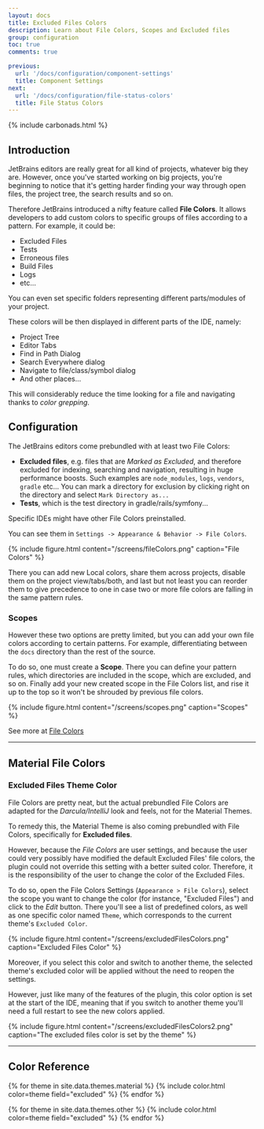 ```yaml
---
layout: docs
title: Excluded Files Colors
description: Learn about File Colors, Scopes and Excluded files
group: configuration
toc: true
comments: true

previous:
  url: '/docs/configuration/component-settings'
  title: Component Settings
next:
  url: '/docs/configuration/file-status-colors'
  title: File Status Colors
---
```


{% include carbonads.html %}

## Introduction

JetBrains editors are really great for all kind of projects, whatever big they are. However, once you've started working
on big projects, you're beginning to notice that it's getting harder finding your way through open files, the project
tree, the search results and so on.

Therefore JetBrains introduced a nifty feature called **File Colors**. It allows developers to add custom colors to
specific groups of files according to a pattern. For example, it could be:
- Excluded Files
- Tests
- Erroneous files
- Build Files
- Logs
- etc...

You can even set specific folders representing different parts/modules of your project.

These colors will be then displayed in different parts of the IDE, namely:
- Project Tree
- Editor Tabs
- Find in Path Dialog
- Search Everywhere dialog
- Navigate to file/class/symbol dialog
- And other places...

This will considerably reduce the time looking for a file and navigating thanks to *color grepping*.

## Configuration

The JetBrains editors come prebundled with at least two File Colors:
- **Excluded files**, e.g. files that are _Marked as Excluded_, and therefore excluded for indexing, searching and
  navigation, resulting in huge performance boosts. Such examples are `node_modules`, `logs`, `vendors`, `gradle` etc...
  You can mark a directory for exclusion by clicking right on the directory and select `Mark Directory as...`
- **Tests**, which is the test directory in gradle/rails/symfony...

Specific IDEs might have other File Colors preinstalled.

You can see them in `Settings -> Appearance & Behavior -> File Colors`.

{% include figure.html content="/screens/fileColors.png" caption="File Colors" %}

There you can add new Local colors, share them across projects, disable them on the project view/tabs/both, and last but
not least you can reorder them to give precedence to one in case two or more file colors are falling in the same pattern
rules.

### Scopes

However these two options are pretty limited, but you can add your own file colors according to certain patterns. For
example, differentiating between the `docs` directory than the rest of the source.

To do so, one must create a **Scope**. There you can define your pattern rules, which directories are included in the
scope, which are excluded, and so on. Finally add your new created scope in the File Colors list, and rise it up to the
top so it won't be shrouded by previous file colors.

{% include figure.html content="/screens/scopes.png" caption="Scopes" %}

See more at
[File Colors](https://www.jetbrains.com/help/idea/2017.3/file-colors.html?utm_medium=help_link&utm_source=from_product&utm_campaign=IU&utm_content=2017.3)

-----
## Material File Colors

### Excluded Files Theme Color

File Colors are pretty neat, but the actual prebundled File Colors are adapted for the _Darcula/IntelliJ_ look and
feels, not for the Material Themes.

To remedy this, the Material Theme is also coming prebundled with File Colors, specifically for **Excluded files**.

However, because the _File Colors_ are user settings, and because the user could very possibly have modified the default
Excluded Files' file colors, the plugin could not override this setting with a better suited color. Therefore, it is the
responsibility of the user to change the color of the Excluded Files.

To do so, open the File Colors Settings (`Appearance > File Colors`), select the scope you want to change the color (for
instance, "Excluded Files") and click to the _Edit_ button. There you'll see a list of predefined colors, as well as one
specific color named `Theme`, which corresponds to the current theme's `Excluded Color`.

{% include figure.html content="/screens/excludedFilesColors.png" caption="Excluded Files Color" %}

Moreover, if you select this color and switch to another theme, the selected theme's excluded color will be applied
without the need to reopen the settings.

However, just like many of the features of the plugin, this color option is set at the start of the IDE, meaning that if
you switch to another theme you'll need a full restart to see the new colors applied.

{% include figure.html content="/screens/excludedFilesColors2.png" caption="The excluded files color is set by the theme" %}

-----
## Color Reference

{% for theme in site.data.themes.material %}
{% include color.html color=theme field="excluded" %}
{% endfor %}


{% for theme in site.data.themes.other %}
{% include color.html color=theme field="excluded" %}
{% endfor %}
